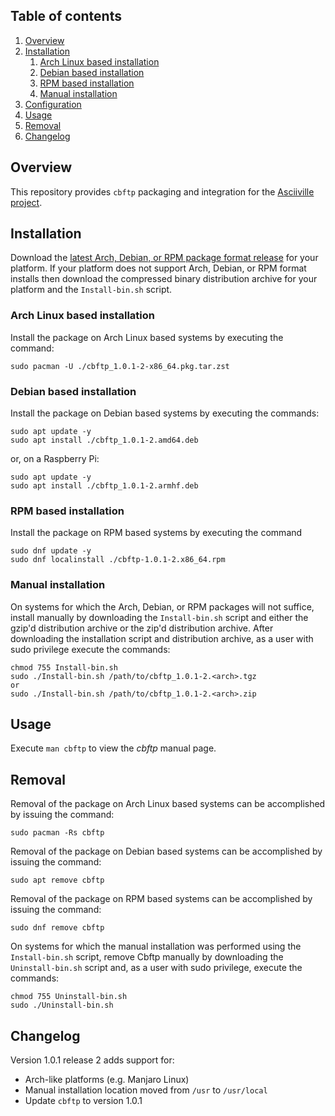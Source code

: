 ## Table of contents

1. [Overview](#overview)
1. [Installation](#installation)
    1. [Arch Linux based installation](#arch-linux-based-installation)
    1. [Debian based installation](#debian-based-installation)
    1. [RPM based installation](#rpm-based-installation)
    1. [Manual installation](#manual-installation)
1. [Configuration](#configuration)
1. [Usage](#usage)
1. [Removal](#removal)
1. [Changelog](#changelog)

## Overview

This repository provides `cbftp` packaging and integration for the [Asciiville project](https://github.com/doctorfree/Asciiville#readme).

## Installation

Download the [latest Arch, Debian, or RPM package format release](https://github.com/doctorfree/cbftp/releases) for your platform. If your platform does not support Arch, Debian, or RPM format installs then download the compressed binary distribution archive for your platform and the `Install-bin.sh` script.

### Arch Linux based installation

Install the package on Arch Linux based systems by executing the command:

```shell
sudo pacman -U ./cbftp_1.0.1-2-x86_64.pkg.tar.zst
```

### Debian based installation

Install the package on Debian based systems by executing the commands:

```shell
sudo apt update -y
sudo apt install ./cbftp_1.0.1-2.amd64.deb
```

or, on a Raspberry Pi:

```shell
sudo apt update -y
sudo apt install ./cbftp_1.0.1-2.armhf.deb
```

### RPM based installation

Install the package on RPM based systems by executing the command
```shell
sudo dnf update -y
sudo dnf localinstall ./cbftp-1.0.1-2.x86_64.rpm
```

### Manual installation

On systems for which the Arch, Debian, or RPM packages will not suffice, install manually by downloading the `Install-bin.sh` script and either the gzip'd distribution archive or the zip'd distribution archive.  After downloading the installation script and distribution archive, as a user with sudo privilege execute the commands:

```shell
chmod 755 Install-bin.sh
sudo ./Install-bin.sh /path/to/cbftp_1.0.1-2.<arch>.tgz
or
sudo ./Install-bin.sh /path/to/cbftp_1.0.1-2.<arch>.zip
```

## Usage

Execute `man cbftp` to view the *cbftp* manual page.

## Removal

Removal of the package on Arch Linux based systems can be accomplished by issuing the command:

```shell
sudo pacman -Rs cbftp
```

Removal of the package on Debian based systems can be accomplished by issuing the command:

```shell
sudo apt remove cbftp
```

Removal of the package on RPM based systems can be accomplished by issuing the command:

```shell
sudo dnf remove cbftp
```

On systems for which the manual installation was performed using the `Install-bin.sh` script, remove Cbftp manually by downloading the `Uninstall-bin.sh` script and, as a user with sudo privilege, execute the commands:

```shell
chmod 755 Uninstall-bin.sh
sudo ./Uninstall-bin.sh
```

## Changelog

Version 1.0.1 release 2 adds support for:

* Arch-like platforms (e.g. Manjaro Linux)
* Manual installation location moved from `/usr` to `/usr/local`
* Update `cbftp` to version 1.0.1

